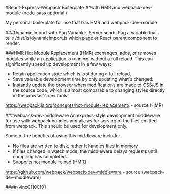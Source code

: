 #React-Express-Webpack Boilerplate
##with HMR and webpack-dev-module
(node-sass optional.)

My personal boilerplate for use that has HMR and webpack-dev-module

###Dynamic Import with Pug Variables
Server sends Pug a variable that tells /dist/js/dynamicImport.js which page or React parent component to render.

###HMR
Hot Module Replacement (HMR) exchanges, adds, or removes modules while an application is running, without a full reload. This can significantly speed up development in a few ways:

-   Retain application state which is lost during a full reload.
-   Save valuable development time by only updating what's changed.
-   Instantly update the browser when modifications are made to CSS/JS in the source code, which is almost comparable to changing styles directly in the browser's dev tools.

https://webpack.js.org/concepts/hot-module-replacement/ - source (HMR)

###webpack-dev-middleware
An express-style development middleware for use with webpack bundles and allows for serving of the files emitted from webpack. This should be used for development only.

Some of the benefits of using this middleware include:

-   No files are written to disk, rather it handles files in memory
-   If files changed in watch mode, the middleware delays requests until compiling has completed.
-   Supports hot module reload (HMR).

https://github.com/webpack/webpack-dev-middleware - source (webpack-dev-middleware)

####-vinc01100101
